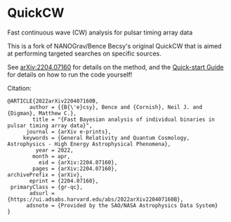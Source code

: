 # QuickCW
Fast continuous wave (CW) analysis for pulsar timing array data

This is a fork of NANOGrav/Bence Becsy's original QuickCW that is aimed at performing targeted searches on specific sources.


See [arXiv:2204.07160](https://arxiv.org/abs/2204.07160) for details on the method, and the [Quick-start Guide](https://github.com/nanograv/QuickCW/blob/main/docs/how_to_run_QuickCW.md) for details on how to run the code yourself!

Citation:
```
@ARTICLE{2022arXiv220407160B,
       author = {{B{\'e}csy}, Bence and {Cornish}, Neil J. and {Digman}, Matthew C.},
        title = "{Fast Bayesian analysis of individual binaries in pulsar timing array data}",
      journal = {arXiv e-prints},
     keywords = {General Relativity and Quantum Cosmology, Astrophysics - High Energy Astrophysical Phenomena},
         year = 2022,
        month = apr,
          eid = {arXiv:2204.07160},
        pages = {arXiv:2204.07160},
archivePrefix = {arXiv},
       eprint = {2204.07160},
 primaryClass = {gr-qc},
       adsurl = {https://ui.adsabs.harvard.edu/abs/2022arXiv220407160B},
      adsnote = {Provided by the SAO/NASA Astrophysics Data System}
}
```
